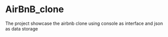 # AirBnB_clone
The project showcase the airbnb clone using console as interface and json as data storage
